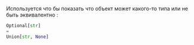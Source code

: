 Используется что бы показать что объект может какого-то типа или не быть
эквивалентно :

```python
Optional[str]
=
Union[str, None]
```
